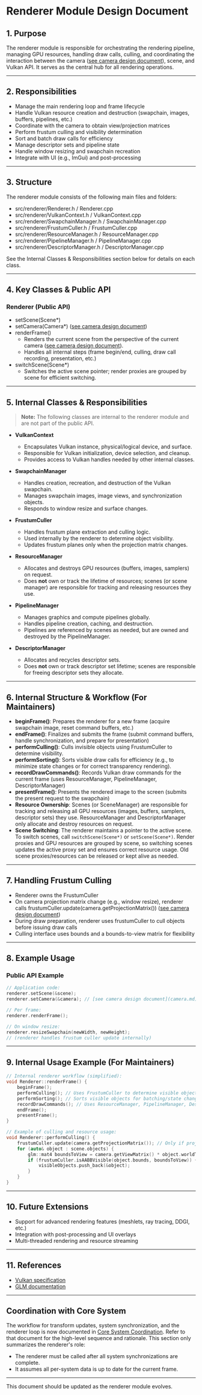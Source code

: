 # Renderer Module Design Document

## 1. Purpose

The renderer module is responsible for orchestrating the rendering pipeline, managing GPU resources, handling draw calls, culling, and coordinating the interaction between the camera ([see camera design document](camera.md)), scene, and Vulkan API. It serves as the central hub for all rendering operations.

---

## 2. Responsibilities

- Manage the main rendering loop and frame lifecycle
- Handle Vulkan resource creation and destruction (swapchain, images, buffers, pipelines, etc.)
- Coordinate with the camera to obtain view/projection matrices
- Perform frustum culling and visibility determination
- Sort and batch draw calls for efficiency
- Manage descriptor sets and pipeline state
- Handle window resizing and swapchain recreation
- Integrate with UI (e.g., ImGui) and post-processing

---

## 3. Structure

The renderer module consists of the following main files and folders:

- src/renderer/Renderer.h / Renderer.cpp
- src/renderer/VulkanContext.h / VulkanContext.cpp
- src/renderer/SwapchainManager.h / SwapchainManager.cpp
- src/renderer/FrustumCuller.h / FrustumCuller.cpp
- src/renderer/ResourceManager.h / ResourceManager.cpp
- src/renderer/PipelineManager.h / PipelineManager.cpp
- src/renderer/DescriptorManager.h / DescriptorManager.cpp

See the Internal Classes & Responsibilities section below for details on each class.

---

## 4. Key Classes & Public API

### Renderer (Public API)
- setScene(Scene*)
- setCamera(Camera*) ([see camera design document](camera.md))
- renderFrame()
  - Renders the current scene from the perspective of the current camera ([see camera design document](camera.md)).
  - Handles all internal steps (frame begin/end, culling, draw call recording, presentation, etc.)
- switchScene(Scene*)
  - Switches the active scene pointer; render proxies are grouped by scene for efficient switching.

---

## 5. Internal Classes & Responsibilities

> **Note:** The following classes are internal to the renderer module and are not part of the public API.

- **VulkanContext**
  - Encapsulates Vulkan instance, physical/logical device, and surface.
  - Responsible for Vulkan initialization, device selection, and cleanup.
  - Provides access to Vulkan handles needed by other internal classes.

- **SwapchainManager**
  - Handles creation, recreation, and destruction of the Vulkan swapchain.
  - Manages swapchain images, image views, and synchronization objects.
  - Responds to window resize and surface changes.

- **FrustumCuller**
  - Handles frustum plane extraction and culling logic.
  - Used internally by the renderer to determine object visibility.
  - Updates frustum planes only when the projection matrix changes.

- **ResourceManager**
  - Allocates and destroys GPU resources (buffers, images, samplers) on request.
  - Does **not** own or track the lifetime of resources; scenes (or scene manager) are responsible for tracking and releasing resources they use.

- **PipelineManager**
  - Manages graphics and compute pipelines globally.
  - Handles pipeline creation, caching, and destruction.
  - Pipelines are referenced by scenes as needed, but are owned and destroyed by the PipelineManager.

- **DescriptorManager**
  - Allocates and recycles descriptor sets.
  - Does **not** own or track descriptor set lifetime; scenes are responsible for freeing descriptor sets they allocate.

---

## 6. Internal Structure & Workflow (For Maintainers)

- **beginFrame()**: Prepares the renderer for a new frame (acquire swapchain image, reset command buffers, etc.)
- **endFrame()**: Finalizes and submits the frame (submit command buffers, handle synchronization, and prepare for presentation)
- **performCulling()**: Culls invisible objects using FrustumCuller to determine visibility.
- **performSorting()**: Sorts visible draw calls for efficiency (e.g., to minimize state changes or for correct transparency rendering).
- **recordDrawCommands()**: Records Vulkan draw commands for the current frame (uses ResourceManager, PipelineManager, DescriptorManager)
- **presentFrame()**: Presents the rendered image to the screen (submits the present request to the swapchain)
- **Resource Ownership**: Scenes (or SceneManager) are responsible for tracking and releasing all GPU resources (images, buffers, samplers, descriptor sets) they use. ResourceManager and DescriptorManager only allocate and destroy resources on request.
- **Scene Switching**: The renderer maintains a pointer to the active scene. To switch scenes, call `switchScene(Scene*)` or `setScene(Scene*)`. Render proxies and GPU resources are grouped by scene, so switching scenes updates the active proxy set and ensures correct resource usage. Old scene proxies/resources can be released or kept alive as needed.

---

## 7. Handling Frustum Culling

- Renderer owns the FrustumCuller
- On camera projection matrix change (e.g., window resize), renderer calls frustumCuller.update(camera.getProjectionMatrix()) ([see camera design document](camera.md))
- During draw preparation, renderer uses frustumCuller to cull objects before issuing draw calls
- Culling interface uses bounds and a bounds-to-view matrix for flexibility

---

## 8. Example Usage

### Public API Example

```cpp
// Application code:
renderer.setScene(&scene);
renderer.setCamera(&camera); // [see camera design document](camera.md)

// Per frame:
renderer.renderFrame();

// On window resize:
renderer.resizeSwapchain(newWidth, newHeight);
// (renderer handles frustum culler update internally)
```

---

## 9. Internal Usage Example (For Maintainers)

```cpp
// Internal renderer workflow (simplified):
void Renderer::renderFrame() {
    beginFrame();
    performCulling(); // Uses FrustumCuller to determine visible objects
    performSorting(); // Sorts visible objects for batching/state changes
    recordDrawCommands(); // Uses ResourceManager, PipelineManager, DescriptorManager
    endFrame();
    presentFrame();
}

// Example of culling and resource usage:
void Renderer::performCulling() {
    frustumCuller.update(camera.getProjectionMatrix()); // Only if projection changed
    for (auto& object : scene.objects) {
        glm::mat4 boundsToView = camera.getViewMatrix() * object.worldTransform * object.boundsTransform;
        if (frustumCuller.isAABBVisible(object.bounds, boundsToView)) {
            visibleObjects.push_back(&object);
        }
    }
}
```

---

## 10. Future Extensions

- Support for advanced rendering features (meshlets, ray tracing, DDGI, etc.)
- Integration with post-processing and UI overlays
- Multi-threaded rendering and resource streaming

---

## 11. References
- [Vulkan specification](https://www.khronos.org/registry/vulkan/)
- [GLM documentation](https://github.com/g-truc/glm)

---

## Coordination with Core System

The workflow for transform updates, system synchronization, and the renderer loop is now documented in [Core System Coordination](../core/core_system_coordination.md). Refer to that document for the high-level sequence and rationale. This section only summarizes the renderer's role:

- The renderer must be called after all system synchronizations are complete.
- It assumes all per-system data is up to date for the current frame.

---

This document should be updated as the renderer module evolves.
